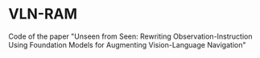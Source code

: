 # VLN-RAM
Code of the paper "Unseen from Seen: Rewriting Observation-Instruction Using Foundation Models for Augmenting Vision-Language Navigation" 
